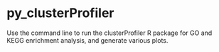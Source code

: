 # py_clusterProfiler
Use the command line to run the clusterProfiler R package for GO and KEGG enrichment analysis, and generate various plots.
